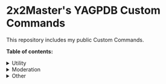 # 2x2Master's YAGPDB Custom Commands

This repository includes my public Custom Commands. 

**Table of contents:**
<details>
  <summary>Utility</summary>
  
  ## General commands that can be useful for managing your server.
  * [Transfer roles](https://github.com/2x2master1/yagpdb/blob/main/utility/TransferRoles.yag)
  * [AFK system](https://github.com/2x2master1/yagpdb/blob/main/utility/afk.yag)
 </details>
 
 <details>
  <summary>Moderation</summary>
  
  ## Moderation commands that go beyond Yag's moderation commands, or can enhance them.
  * [Nickname Moderation](https://github.com/2x2master1/yagpdb/blob/main/moderation/NicknameModeration.yag)
  * [Enhanced clean command for up to 500 messages](https://github.com/2x2master1/yagpdb/blob/main/moderation/clean-500.yag)
  * [Softban command](https://github.com/2x2master1/yagpdb/blob/main/moderation/softban.yag)
  * [Selfbot detection for giveaways](https://github.com/2x2master1/yagpdb/blob/main/moderation/selfbotdetection-giveaway.yag)
 </details>
 
 <details>
  <summary>Other</summary>
  
  ## Other Custom Commands that did not fit into one of the categories above.
  * [Suggestion system](https://github.com/2x2master1/yagpdb/blob/main/suggestions)
 </details>
